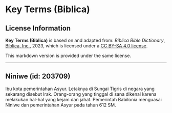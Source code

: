 # Key Terms (Biblica)

## License Information

**Key Terms (Biblica)** is based on and adapted from: _Biblica Bible Dictionary_, [Biblica, Inc.](https://www.biblica.com/), 2023, which is licensed under a [CC BY-SA 4.0 license](https://creativecommons.org/licenses/by-sa/4.0/legalcode.en).

This markdown version is provided under the same license.



--------------------------------

## Niniwe (id: 203709)

Ibu kota pemerintahan Asyur. Letaknya di Sungai Tigris di negara yang sekarang disebut Irak. Orang\-orang yang tinggal di sana dikenal karena melakukan hal\-hal yang kejam dan jahat. Pemerintah Babilonia menguasai Niniwe dan pemerintahan Asyur pada tahun 612 SM.


